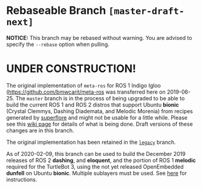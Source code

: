 # Rebaseable Branch `[master-draft-next]`

**NOTICE:** This branch may be rebased without warning. You are advised to
specify the `--rebase` option when pulling.


# UNDER CONSTRUCTION!

The original implementation of `meta-ros` for ROS 1 Indigo Igloo
(<https://github.com/bmwcarit/meta-ros> was transferred here on 2019-06-25. The
`master` branch is in the process of being upgraded to be able to build the
current ROS 1 and ROS 2 distros that support Ubuntu **bionic** (Crystal Clemmys,
Dashing Diademata, and Melodic Morenia) from recipes generated by
[superflore](https://github.com/ros-infrastructure/superflore/) and might not be
usable for a little while. Please see this
[wiki page](https://github.com/ros/meta-ros/wiki/Superflore-OE-Recipe-Generation-Scheme)
for details of what is being done. Draft versions of these changes are in this
branch.

The original implementation has been retained in the
[`legacy`](https://github.com/ros/meta-ros/tree/legacy) branch.

As of 2020-02-09, this branch can be used to build the December 2019 releases of
ROS 2  **dashing**, and **eloquent**, and the portion of ROS 1 **melodic**
required for the TurtleBot 3, using the not yet released OpenEmbedded
**dunfell** on Ubuntu **bionic**. Multiple sublayers must be used. See
[here](https://github.com/ros/meta-ros/wiki/OpenEmbedded-Build-Instructions)
for instructions.
